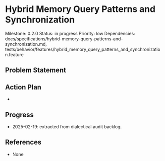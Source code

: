 # Hybrid Memory Query Patterns and Synchronization
Milestone: 0.2.0
Status: in progress
Priority: low
Dependencies: docs/specifications/hybrid-memory-query-patterns-and-synchronization.md, tests/behavior/features/hybrid_memory_query_patterns_and_synchronization.feature

## Problem Statement
<description>


## Action Plan
- <tasks>

## Progress
- 2025-02-19: extracted from dialectical audit backlog.

## References
- None
